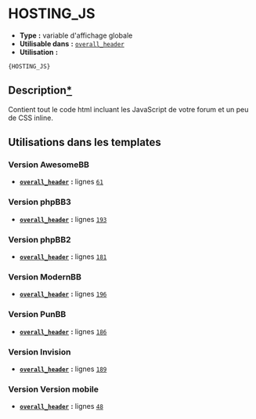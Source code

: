 # HOSTING_JS
* __Type__ __:__ variable d'affichage globale
* __Utilisable dans__ __:__ [`overall_header`](../tpl/overall_header.md#readme)
* __Utilisation__ __:__

```smarty
{HOSTING_JS}
```

## Description[*](https://fa-tvars.appspot.com/var/HOSTING_JS)
Contient tout le code html incluant les JavaScript de votre forum et un peu de CSS inline.


## Utilisations dans les templates

### Version AwesomeBB
* __[`overall_header`](../tpl/overall_header.md#readme)__ __:__ lignes [`61`](../src/awesomebb/overall_header.tpl#L61)

### Version phpBB3
* __[`overall_header`](../tpl/overall_header.md#readme)__ __:__ lignes [`193`](../src/prosilver/overall_header.tpl#L193)

### Version phpBB2
* __[`overall_header`](../tpl/overall_header.md#readme)__ __:__ lignes [`181`](../src/subsilver/overall_header.tpl#L181)

### Version ModernBB
* __[`overall_header`](../tpl/overall_header.md#readme)__ __:__ lignes [`196`](../src/modernbb/overall_header.tpl#L196)

### Version PunBB
* __[`overall_header`](../tpl/overall_header.md#readme)__ __:__ lignes [`186`](../src/punbb/overall_header.tpl#L186)

### Version Invision
* __[`overall_header`](../tpl/overall_header.md#readme)__ __:__ lignes [`189`](../src/invision/overall_header.tpl#L189)

### Version Version mobile
* __[`overall_header`](../tpl/overall_header.md#readme)__ __:__ lignes [`48`](../src/mobile/overall_header.tpl#L48)

